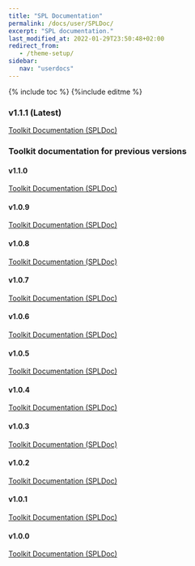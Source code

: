 ```yaml
---
title: "SPL Documentation"
permalink: /docs/user/SPLDoc/
excerpt: "SPL documentation."
last_modified_at: 2022-01-29T23:50:48+02:00
redirect_from:
   - /theme-setup/
sidebar:
   nav: "userdocs"
---
```

{% include toc %}
{%include editme %}

### v1.1.1 (Latest)

[Toolkit Documentation (SPLDoc)](/streamsx.websocket/doc/spldoc/html/)

### Toolkit documentation for previous versions

#### v1.1.0

[Toolkit Documentation (SPLDoc)](/streamsx.websocket/doc/v1.1.0/spldoc/html/)

#### v1.0.9

[Toolkit Documentation (SPLDoc)](/streamsx.websocket/doc/v1.0.9/spldoc/html/)

#### v1.0.8

[Toolkit Documentation (SPLDoc)](/streamsx.websocket/doc/v1.0.8/spldoc/html/)

#### v1.0.7

[Toolkit Documentation (SPLDoc)](/streamsx.websocket/doc/v1.0.7/spldoc/html/)

#### v1.0.6

[Toolkit Documentation (SPLDoc)](/streamsx.websocket/doc/v1.0.6/spldoc/html/)

#### v1.0.5

[Toolkit Documentation (SPLDoc)](/streamsx.websocket/doc/v1.0.5/spldoc/html/)

#### v1.0.4

[Toolkit Documentation (SPLDoc)](/streamsx.websocket/doc/v1.0.4/spldoc/html/)

#### v1.0.3

[Toolkit Documentation (SPLDoc)](/streamsx.websocket/doc/v1.0.3/spldoc/html/)

#### v1.0.2

[Toolkit Documentation (SPLDoc)](/streamsx.websocket/doc/v1.0.2/spldoc/html/)

#### v1.0.1

[Toolkit Documentation (SPLDoc)](/streamsx.websocket/doc/v1.0.1/spldoc/html/)

#### v1.0.0

[Toolkit Documentation (SPLDoc)](/streamsx.websocket/doc/v1.0.0/spldoc/html/)
